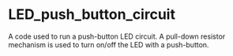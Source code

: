 # LED_push_button_circuit
A code used to run a push-button LED circuit. A pull-down resistor mechanism is used to turn on/off the LED with a push-button.
